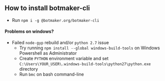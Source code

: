 ## How to install botmaker-cli
- Run `npm i -g @botmaker.org/botmaker-cli`

#### Problems on windows?  
- Failed `node-gyp` rebuild and/or `python 2.7` issue  
    - Try running `npm install --global windows-build-tools` on Windows Powershell as Administrator  
    - Create `PYTHON` environment variable and set `C:\Users\YOUR_USER\.windows-build-tools\python27\python.exe` directory  
    - Run `bmc` on bash command-line
    